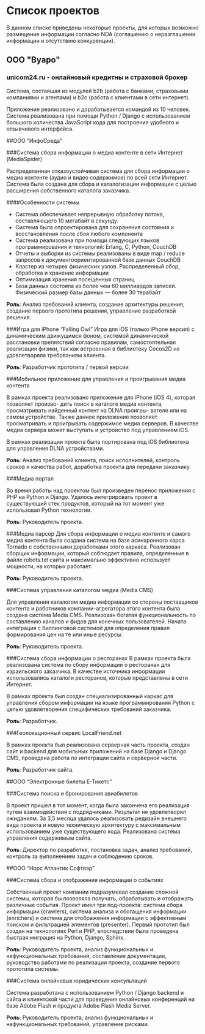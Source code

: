 
# Список проектов
В данном списке приведены некоторые проекты, для которых возможно размещение информации согласно NDA (соглашению о неразглашении информации и отсутствию конкуренции).

## ООО "Вуаро"
### unicom24.ru - онлайновый кредитны и страховой брокер

Система, состаящая из модулей b2b (работа с банками, страховыми компаниями и агентами) и b2c (работа с клиентами в сети интернет). 

Приложение реализовано и дорабатывается командой из 10 человек. Система реализована при помощи Python / Django с использованием большого количества JavaScript кода для построения удобного и отзывчивого интерфейса.

##ООО “ИнфоСреда” 

###Система сбора информации о медиа контенте в сети Интернет (MediaSpider)
      
Распределенная отказоустойчивая система для сбора информации о медиа контенте (аудио и видео содержимое) по всей сети Интернет. Система была создана для сбора и каталогизации информации с целью расширения собственного каталога заказчика.

####Особенности системы
 + Система обеспечивает непрерывную обработку потока, составляющего 10 мегабайт в секунду.
 + Система была спроектирована для сохранения состояния и восстановления после сбоя любого компонента
 + Система реализована при помощи следующих языков программирования и технологий: Erlang, C, Python, CouchDB
 + Отчеты и выборки из системы реализованы в виде map / reduce запросов к документоориентированной базе данных CouchDB
 + Кластер из четырех физических узлов. Распределенный сбор, обработка и хранение информации
 + Оптимизация хранения посещенных страниц
 + База данных состояла из более чем 60 миллиардов записей. Физический размер базы данных — более 30 терабайт

__Роль__: Анализ требований клиента, создание архитектуры решения, создание первого прототипа решения, управление разработкой решения.

###Игра для iPhone “Falling Owl”
Игра для iOS (только iPhone версия) с динамическим движущимся фоном, системой динамической расстановки препятствий согласно правилам, самостоятельная реализация физики, так как встроенная в библиотеку Cocos2D не удовлетворяла требованиям клиента.

__Роль__: Разработчик прототипа / первой версии

###Мобильное приложение для управления и проигрывания медиа контента  

В рамках проекта реализовано приложение для iPhone (iOS 4), которая позволяет произво- дить поиск в каталоге медиа контента, просматривать найденный контент на DLNA проигры- вателе или на самом устройстве. Также данное приложение позволяет просматривать и проигрывать содержимое медиа серверов. В качестве медиа сервера может выступать и устройство под управлением iOS. 

В рамках реализации проекта была портирована под iOS библиотека для управления DLNA устройствами.

__Роль__: Анализ требований клиента, поиск исполнителей, контроль сроков и качества работ, доработка проекта для передачи заказчику.

###Медиа портал

Во время работы над проектом был произведен перенос приложения с PHP на Python и Django. Удалось интегрировать проект в существующий стек продуктов, который на тот момент уже использовал Python технологии.

__Роль__: Руководитель проекта.

###Медиа парсер
Для сбора информации о медиа контенте и самого медиа контента была создана система на базе асинхронного карса Tornado с собственными доработками этого каркаса. Реализован сборщик информации, который соблюдает правила, определенные в файле robots.txt сайта и максимально эффективно использует мощности, на которых работает.

__Роль__: Руководитель проекта. 

###Система управления каталогом медиа (Media CMS)

Для управления каталогом медиа информации со стороны поставщиков контента и работников компании-агрегатора этого контента была создана система Media CMS. Реализован богатая функциональность по составлению каналов и фидов для конечных пользователей. Начата интеграция с биллинговой системой для определения правил формирования цен на те или иные ресурсы.

__Роль__: Руководитель проекта.

###Система сбора информации о ресторанах
В рамках проекта была реализована система по сбору информации о ресторанах для израильского заказчика. В качестве источника информации использовались каталоги ресторанов, которые представлены в сети Интернет.
      
В рамках проекта был создан специализированный каркас для управления сбором информации на языке программирования Python с целью удовлетворения специфических требований заказчика.

__Роль__: Разработчик.

###Геолокационный сервис LocalFriend.net

В рамках проекта был реализована серверная часть проекта, создан сайт и backend для мобильных приложений на базе Django и Django CMS, проведена работа по интеграции сайта и серверной части.

__Роль__: Разработчик сайта. 

##ООО “Электронные билеты Е-Тикетс”

###Система поиска и бронирования авиабилетов

В проект пришел в тот момент, когда была закончена его реализация путем взаимодействия с подрядчиками. Результат не удовлетворял ожиданиям. За 3,5  месяца удалось реализовать редизайн внешнего вида проекта и новую техническую архитектуру с максимальным использованием уже существующего кода. Реализована система управления содержимым сайта.

__Роль__: Директор по разработке, постановка задач, анализ требований, контроль за выполнением задач и соблюдению сроков.

##ООО “Норс Атлантик Софтвэр”

###Система сбора и отображения информации о событиях

Собственный проект компании подразумевал создание сложной системы, которая бы позволяла получать, обрабатывать и отображать различные события. Проект имел три под-проекта: система сбора информации (crawlers), система анализа и обогащения информации (enrichers) и система для отображения информации с эффективным поиском и фильтрацией элементов (presenter). Первый прототип был создан на технологиях Perl и PHP, впоследствии была проведена быстрая миграция на Python, Django, Sphinx.

__Роль__: Руководитель проекта, анализ функциональных и нефункциональных требований, составление документации, руководство работами по реализации проекта, создание первого прототипа системы.

###Система онлайновых юридических консультаций

Система разработана с использованием Python / Django backend и сайта и клиентской части для проведения онлайновых конференций на базе Adobe Flash и продукта Adobe Flash Media Server.

__Роль__: Руководитель проекта, анализ функциональных и нефункциональных требований, управление рисками.